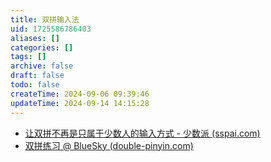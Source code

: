 ```yaml
---
title: 双拼输入法
uid: 1725586786403
aliases: []
categories: []
tags: []
archive: false
draft: false
todo: false
createTime: 2024-09-06 09:39:46
updateTime: 2024-09-14 14:15:28
---
```


- [让双拼不再是只属于少数人的输入方式 - 少数派 (sspai.com)](https://sspai.com/post/42667)
- [双拼练习 @ BlueSky (double-pinyin.com)](https://double-pinyin.com/)
